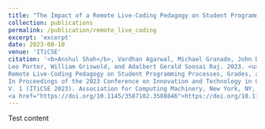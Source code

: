```yaml
---
title: "The Impact of a Remote Live-Coding Pedagogy on Student Programming Processes, Grades, and Lecture Questions Asked"
collection: publications
permalink: /publication/remote_live_coding
excerpt: 'excerpt'
date: 2023-08-10
venue: 'ITiCSE'
citation: '<b>Anshul Shah</b>, Vardhan Agarwal, Michael Granado, John Driscoll, Emma Hogan, 
Leo Porter, William Griswold, and Adalbert Gerald Soosai Raj. 2023. <u>The Impact of a 
Remote Live-Coding Pedagogy on Student Programming Processes, Grades, and Lecture Questions Asked</u>. 
In Proceedings of the 2023 Conference on Innovation and Technology in Computer Science Education 
V. 1 (ITiCSE 2023). Association for Computing Machinery, New York, NY, USA, 533–539. 
<a href="https://doi.org/10.1145/3587102.3588846">https://doi.org/10.1145/3587102.3588846</a>'
---
```


Test content
